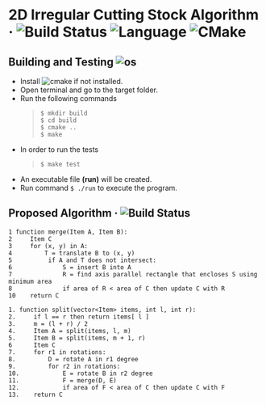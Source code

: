 # 2D Irregular Cutting Stock Algorithm &middot; ![Build Status](https://img.shields.io/travis/npm/npm/latest.svg?style=flat-square) ![Language](https://img.shields.io/badge/C%2B%2B-11-blue) ![CMake](https://img.shields.io/badge/CMake-V%203.10%2B-blue)
## Building and Testing ![os](https://img.shields.io/badge/os-linux-orange)
* Install ![cmake](https://img.shields.io/badge/CMake-V%203.10%2B-blue) if not installed.
* Open terminal and go to the target folder.
* Run the following commands <br>
  > `$ mkdir build` <br>
    `$ cd build` <br>
    `$ cmake ..`<br>
    `$ make`<br>
* In order to run the tests
  > `$ make test`
* An executable file **(run)** will be created.
* Run command `$ ./run` to execute the program.


## Proposed Algorithm &middot; ![Build Status](https://img.shields.io/travis/npm/npm/latest.svg?style=flat-square) <br>
```
1 function merge(Item A, Item B):
2     Item C
3     for (x, y) in A:
4         T = translate B to (x, y)
5          if A and T does not intersect:
6              S = insert B into A
7              R = find axis parallel rectangle that encloses S using minimum area
8              if area of R < area of C then update C with R
10    return C
```
```
1. function split(vector<Item> items, int l, int r):
2.     if l == r then return items[ l ]
3.     m = (l + r) / 2
4.     Item A = split(items, l, m)
5.     Item B = split(items, m + 1, r)
6      Item C
7.     for r1 in rotations:
8.         D = rotate A in r1 degree
9.         for r2 in rotations:
10.            E = rotate B in r2 degree
11.            F = merge(D, E)
12.            if area of F < area of C then update C with F
13.    return C
```
